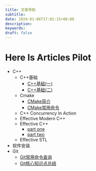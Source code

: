 ```yaml
---
title: 文章导航
subtitle:
date: 2024-01-06T17:02:15+08:00
description:
keywords:
draft: false
---
```


# Here Is Articles Pilot

- C++
  - C++基础
    - [C++基础(一)](https://jianye0428.github.io/posts/basics_one/)
    - [C++基础(二)](https://jianye0428.github.io/posts/basics_two/)
  - Cmake
    - [CMake简介](https://jianye0428.github.io/posts/cmake_introduction/)
    - [CMake常用命令](https://jianye0428.github.io/posts/commandcollection/)
  - C++ Concurrency In Action
  - Effective Modern C++
  - Effective C++
    - [part one](https://jianye0428.github.io/posts/effective_cpp_part_one/)
    - [part two](https://jianye0428.github.io/posts/effective_cpp_part_two/)
  - Effective STL
- 软件安装
- Git
  - [Git常用命令查询](https://jianye0428.github.io/posts/commandsheet/)
  - [Git核心知识点总结](https://jianye0428.github.io/posts/gitnotes2/)